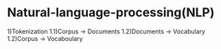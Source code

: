 ﻿# Natural-language-processing(NLP)
 1)Tokenization
   1.1)Corpus -> Documents
   1.2)Documents -> Vocabulary
   1.2)Corpus -> Vocaboulary
